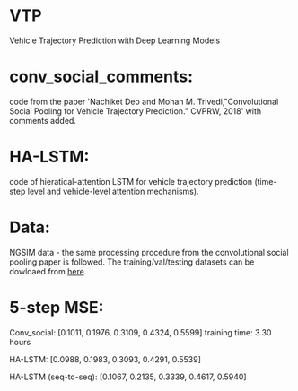 # VTP
Vehicle Trajectory Prediction with Deep Learning Models

# conv_social_comments: 
code from the paper 'Nachiket Deo and Mohan M. Trivedi,"Convolutional Social Pooling for Vehicle Trajectory Prediction." CVPRW, 2018' with comments added.

# HA-LSTM:
code of hieratical-attention LSTM for vehicle trajectory prediction (time-step level and vehicle-level attention mechanisms).

# Data:
NGSIM data - the same processing procedure from the convolutional social pooling paper is followed. The training/val/testing datasets can be dowloaed from [here](https://drive.google.com/open?id=1dFMpX8HeCradMaCh4h0bD60h8k3M65Fw).

# 5-step MSE:

Conv_social: [0.1011, 0.1976, 0.3109, 0.4324, 0.5599] training time: 3.30 hours

HA-LSTM: [0.0988, 0.1983, 0.3093, 0.4291, 0.5539]

HA-LSTM (seq-to-seq): [0.1067, 0.2135, 0.3339, 0.4617, 0.5940]

